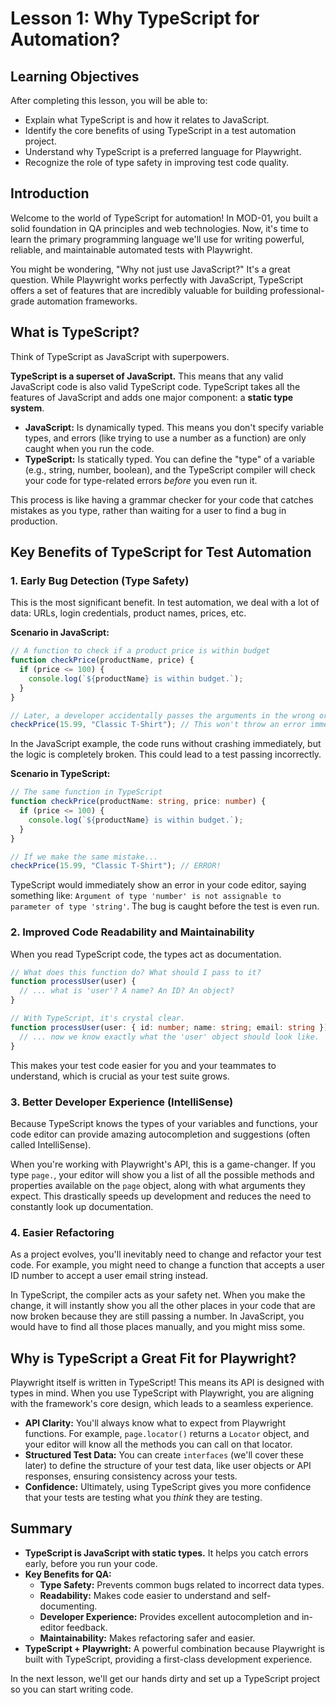 # Lesson 1: Why TypeScript for Automation?

## Learning Objectives
After completing this lesson, you will be able to:
- Explain what TypeScript is and how it relates to JavaScript.
- Identify the core benefits of using TypeScript in a test automation project.
- Understand why TypeScript is a preferred language for Playwright.
- Recognize the role of type safety in improving test code quality.

## Introduction
Welcome to the world of TypeScript for automation! In MOD-01, you built a solid foundation in QA principles and web technologies. Now, it's time to learn the primary programming language we'll use for writing powerful, reliable, and maintainable automated tests with Playwright.

You might be wondering, "Why not just use JavaScript?" It's a great question. While Playwright works perfectly with JavaScript, TypeScript offers a set of features that are incredibly valuable for building professional-grade automation frameworks.

## What is TypeScript?
Think of TypeScript as JavaScript with superpowers.

**TypeScript is a superset of JavaScript.** This means that any valid JavaScript code is also valid TypeScript code. TypeScript takes all the features of JavaScript and adds one major component: a **static type system**.

- **JavaScript:** Is dynamically typed. This means you don't specify variable types, and errors (like trying to use a number as a function) are only caught when you run the code.
- **TypeScript:** Is statically typed. You can define the "type" of a variable (e.g., string, number, boolean), and the TypeScript compiler will check your code for type-related errors *before* you even run it.

This process is like having a grammar checker for your code that catches mistakes as you type, rather than waiting for a user to find a bug in production.

## Key Benefits of TypeScript for Test Automation

### 1. Early Bug Detection (Type Safety)
This is the most significant benefit. In test automation, we deal with a lot of data: URLs, login credentials, product names, prices, etc.

**Scenario in JavaScript:**
```javascript
// A function to check if a product price is within budget
function checkPrice(productName, price) {
  if (price <= 100) {
    console.log(`${productName} is within budget.`);
  }
}

// Later, a developer accidentally passes the arguments in the wrong order
checkPrice(15.99, "Classic T-Shirt"); // This won't throw an error immediately!
```
In the JavaScript example, the code runs without crashing immediately, but the logic is completely broken. This could lead to a test passing incorrectly.

**Scenario in TypeScript:**
```typescript
// The same function in TypeScript
function checkPrice(productName: string, price: number) {
  if (price <= 100) {
    console.log(`${productName} is within budget.`);
  }
}

// If we make the same mistake...
checkPrice(15.99, "Classic T-Shirt"); // ERROR!
```
TypeScript would immediately show an error in your code editor, saying something like: `Argument of type 'number' is not assignable to parameter of type 'string'`. The bug is caught before the test is even run.

### 2. Improved Code Readability and Maintainability
When you read TypeScript code, the types act as documentation.

```typescript
// What does this function do? What should I pass to it?
function processUser(user) {
  // ... what is 'user'? A name? An ID? An object?
}

// With TypeScript, it's crystal clear.
function processUser(user: { id: number; name: string; email: string }) {
  // ... now we know exactly what the 'user' object should look like.
}
```
This makes your test code easier for you and your teammates to understand, which is crucial as your test suite grows.

### 3. Better Developer Experience (IntelliSense)
Because TypeScript knows the types of your variables and functions, your code editor can provide amazing autocompletion and suggestions (often called IntelliSense).

When you're working with Playwright's API, this is a game-changer. If you type `page.`, your editor will show you a list of all the possible methods and properties available on the `page` object, along with what arguments they expect. This drastically speeds up development and reduces the need to constantly look up documentation.

### 4. Easier Refactoring
As a project evolves, you'll inevitably need to change and refactor your test code. For example, you might need to change a function that accepts a user ID number to accept a user email string instead.

In TypeScript, the compiler acts as your safety net. When you make the change, it will instantly show you all the other places in your code that are now broken because they are still passing a number. In JavaScript, you would have to find all those places manually, and you might miss some.

## Why is TypeScript a Great Fit for Playwright?
Playwright itself is written in TypeScript! This means its API is designed with types in mind. When you use TypeScript with Playwright, you are aligning with the framework's core design, which leads to a seamless experience.

- **API Clarity:** You'll always know what to expect from Playwright functions. For example, `page.locator()` returns a `Locator` object, and your editor will know all the methods you can call on that locator.
- **Structured Test Data:** You can create `interfaces` (we'll cover these later) to define the structure of your test data, like user objects or API responses, ensuring consistency across your tests.
- **Confidence:** Ultimately, using TypeScript gives you more confidence that your tests are testing what you *think* they are testing.

## Summary
- **TypeScript is JavaScript with static types.** It helps you catch errors early, before you run your code.
- **Key Benefits for QA:**
  - **Type Safety:** Prevents common bugs related to incorrect data types.
  - **Readability:** Makes code easier to understand and self-documenting.
  - **Developer Experience:** Provides excellent autocompletion and in-editor feedback.
  - **Maintainability:** Makes refactoring safer and easier.
- **TypeScript + Playwright:** A powerful combination because Playwright is built with TypeScript, providing a first-class development experience.

In the next lesson, we'll get our hands dirty and set up a TypeScript project so you can start writing code.